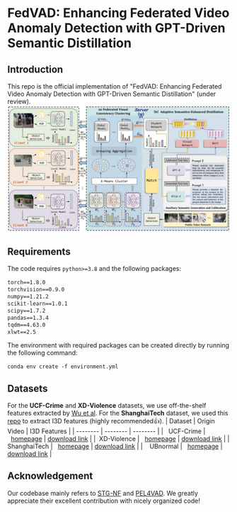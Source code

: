 # FedVAD: Enhancing Federated Video Anomaly Detection with GPT-Driven Semantic Distillation
## Introduction
This repo is the official implementation of "FedVAD: Enhancing Federated Video Anomaly Detection with GPT-Driven Semantic Distillation" (under review). 
![image](https://github.com/Eurekaer/FedVAD/blob/main/other/framework.jpg)
## Requirements
The code requires ```python>=3.8``` and the following packages:
```
torch==1.8.0
torchvision==0.9.0
numpy==1.21.2
scikit-learn==1.0.1
scipy==1.7.2
pandas==1.3.4
tqdm==4.63.0
xlwt==2.5
```
The environment with required packages can be created directly by running the following command:
```
conda env create -f environment.yml
```

## Datasets
For the **UCF-Crime** and **XD-Violence** datasets, we use off-the-shelf features extracted by [Wu et al](https://github.com/Roc-Ng). For the **ShanghaiTech** dataset, we used this [repo](https://github.com/v-iashin/video_features) to extract I3D features (highly recommended:+1:).
| Dataset     | Origin Video   | I3D Features  |
| -------- | -------- | -------- |
| &nbsp;&nbsp;UCF-Crime | &nbsp;&nbsp;[homepage](https://www.crcv.ucf.edu/projects/real-world/) | [download link](https://stuxidianeducn-my.sharepoint.com/:f:/g/personal/pengwu_stu_xidian_edu_cn/EvYcZ5rQZClGs_no2g-B0jcB4ynsonVQIreHIojNnUmPyA?e=xNrGxc) |
| &nbsp;XD-Violence | &nbsp;&nbsp;[homepage](https://roc-ng.github.io/XD-Violence/) | [download link](https://roc-ng.github.io/XD-Violence/) |
| ShanghaiTech | &nbsp;&nbsp;[homepage](https://svip-lab.github.io/dataset/campus_dataset.html) | [download link](https://drive.google.com/file/d/1kIv502RxQnMer-8HB7zrU_GU7CNPNNDv/view?usp=drive_link) |
| &nbsp;&nbsp;&nbsp;UBnormal | &nbsp;&nbsp;[homepage](https://github.com/lilygeorgescu/ubnormal#download) | [download link](https://drive.google.com/file/d/1KbfdyasribAMbbKoBU1iywAhtoAt9QI0/view]) |

## Acknowledgement
Our codebase mainly refers to [STG-NF](https://github.com/orhir/STG-NF) and [PEL4VAD](https://github.com/yujiangpu20/PEL4VAD). We greatly appreciate their excellent contribution with nicely organized code!
